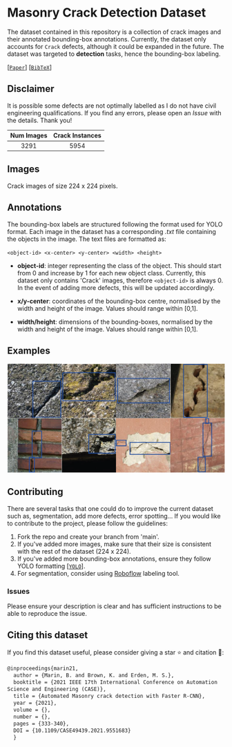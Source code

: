 # Masonry Crack Detection Dataset

The dataset contained in this repository is a collection of crack images and their annotated bounding-box annotations. Currently, the dataset only accounts for `Crack` defects, although it could be expanded in the future. The dataset was targeted to **detection** tasks, hence the bounding-box labeling.

[[`Paper`](https://ieeexplore.ieee.org/document/9551683)] [[`BibTeX`](#citing-this-dataset)]

## Disclaimer
It is possible some defects are not optimally labelled as I do not have civil engineering qualifications. If you find any errors, please open an *Issue* with the details. Thank you!

| Num Images | Crack Instances |
| :---: | :---: |
| 3291 | 5954 |

## Images

Crack images of size 224 x 224 pixels.

## Annotations

The bounding-box labels are structured following the format used for YOLO format. Each image in the dataset has a corresponding *.txt* file containing the objects in the image. The text files are formatted as:

`<object-id> <x-center> <y-center> <width> <height>`

- **object-id**: integer representing the class of the object. This should start from 0 and increase by 1 for each new object class. Currently, this dataset only contains 'Crack' images, therefore `<object-id>` is always 0. In the event of adding more defects, this will be updated accordingly.

- **x/y-center**: coordinates of the bounding-box centre, normalised by the width and height of the image. Values should range within [0,1].

- **width/height**: dimensions of the bounding-boxes, normalised by the width and height of the image. Values should range within [0,1].

## Examples

![Dataset Examples](figs/Detection_Dataset_Examples.png)

## Contributing

There are several tasks that one could do to improve the current dataset such as, segmentation, add more defects, error spotting... If you would like to contribute to the project, please follow the guidelines:

1. Fork the repo and create your branch from 'main'.
2. If you've added more images, make sure that their size is consistent with the rest of the dataset (224 x 224).
3. If you've added more bounding-box annotations, ensure they follow YOLO formatting [[`YOLO`](#annotations)].
4. For segmentation, consider using [Roboflow](www.roboflow.com) labeling tool.

### Issues

Please ensure your description is clear and has sufficient instructions to be able to reproduce the issue.

## Citing this dataset

If you find this dataset useful, please consider giving a star :star: and citation :t-rex::

```
@inproceedings{marin21,
  author = {Marin, B. and Brown, K. and Erden, M. S.},
  booktitle = {2021 IEEE 17th International Conference on Automation Science and Engineering (CASE)}, 
  title = {Automated Masonry crack detection with Faster R-CNN}, 
  year = {2021},
  volume = {},
  number = {},
  pages = {333-340},
  DOI = {10.1109/CASE49439.2021.9551683}
  }
```
